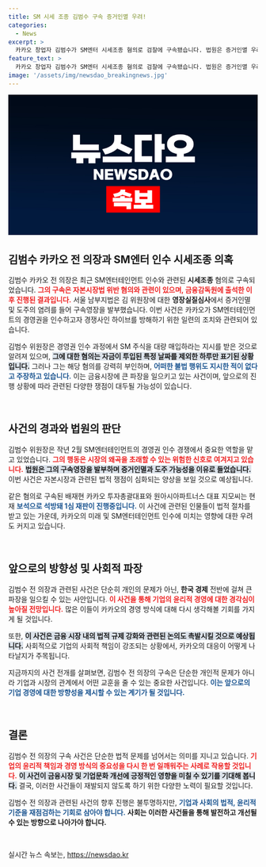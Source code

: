 ```yaml
---
title: SM 시세 조종 김범수 구속 증거인멸 우려!
categories:
  - News
excerpt: >
  카카오 창업자 김범수가 SM엔터 시세조종 혐의로 검찰에 구속됐습니다. 법원은 증거인멸 우려를 이유로 영장을 발부하며, 김범수는 불법 행위를 부인하고 있습니다. 과연 그의 운명은 어떻게 될까요?
feature_text: >
  카카오 창업자 김범수가 SM엔터 시세조종 혐의로 검찰에 구속됐습니다. 법원은 증거인멸 우려를 이유로 영장을 발부하며, 김범수는 불법 행위를 부인하고 있습니다. 과연 그의 운명은 어떻게 될까요?
image: '/assets/img/newsdao_breakingnews.jpg'
---
```


<p><img src="/assets/img/newsdao_breakingnews.jpg" alt="cryptoinkorea 속보" /></p>

<h2 data-ke-size="size26">김범수 카카오 전 의장과 SM엔터 인수 시세조종 의혹</h2>

<p data-ke-size="size16">김범수 카카오 전 의장은 최근 SM엔터테인먼트 인수와 관련된 <b>시세조종</b> 혐의로 구속되었습니다. <b><span style="color: #ee2323;">그의 구속은 자본시장법 위반 혐의와 관련이 있으며, 금융감독원에 출석한 이후 진행된 결과입니다.</span></b> 서울 남부지법은 김 위원장에 대한 <b>영장실질심사</b>에서 증거인멸 및 도주의 염려를 들어 구속영장을 발부했습니다. 이번 사건은 카카오가 SM엔터테인먼트의 경영권을 인수하고자 경쟁사인 하이브를 방해하기 위한 일련의 조치와 관련되어 있습니다.</p>

<p data-ke-size="size16">김범수 위원장은 경영권 인수 과정에서 SM 주식을 대량 매입하라는 지시를 받은 것으로 알려져 있으며, <b><span style="background-color: #21538527;">그에 대한 혐의는 자금이 투입된 특정 날짜를 제외한 하루만 표기된 상황입니다.</span></b> 그러나 그는 해당 혐의를 강력히 부인하며, <b><span style="color: #1a5490;">어떠한 불법 행위도 지시한 적이 없다고 주장하고 있습니다.</span></b> 이는 금융시장에 큰 파장을 일으키고 있는 사건이며, 앞으로의 진행 상황에 따라 관련된 다양한 쟁점이 대두될 가능성이 있습니다.</p>

<p data-ke-size="size16">&nbsp;</p>

<h2 data-ke-size="size26">사건의 경과와 법원의 판단</h2>

<p data-ke-size="size16">김범수 위원장은 작년 2월 SM엔터테인먼트의 경영권 인수 경쟁에서 중요한 역할을 맡고 있었습니다. <b><span style="color: #ee2323;">그의 행동은 시장의 왜곡을 초래할 수 있는 위험한 신호로 여겨지고 있습니다.</span></b> <b><span style="background-color: #21538527;">법원은 그의 구속영장을 발부하며 증거인멸과 도주 가능성을 이유로 들었습니다.</span></b> 이번 사건은 자본시장과 관련된 법적 쟁점이 심화되는 양상을 보일 것으로 예상됩니다.</p>

<p data-ke-size="size16">같은 혐의로 구속된 배재현 카카오 투자총괄대표와 원아시아파트너스 대표 지모씨는 현재 <b><span style="color: #1a5490;">보석으로 석방돼 1심 재판이 진행중입니다.</span></b> 이 사건에 관련된 인물들이 법적 절차를 받고 있는 가운데, 카카오의 미래 및 SM엔터테인먼트 인수에 미치는 영향에 대한 우려도 커지고 있습니다.</p>

<p data-ke-size="size16">&nbsp;</p>

<h2 data-ke-size="size26">앞으로의 방향성 및 사회적 파장</h2>

<p data-ke-size="size16">김범수 전 의장과 관련된 사건은 단순히 개인의 문제가 아닌, <b>한국 경제</b> 전반에 걸쳐 큰 파장을 일으킬 수 있는 사안입니다. <b><span style="color: #ee2323;">이 사건을 통해 기업의 윤리적 경영에 대한 경각심이 높아질 전망입니다.</span></b> 많은 이들이 카카오의 경영 방식에 대해 다시 생각해볼 기회를 가지게 될 것입니다.</p>

<p data-ke-size="size16">또한, <b><span style="background-color: #21538527;">이 사건은 금융 시장 내의 법적 규제 강화와 관련된 논의도 촉발시킬 것으로 예상됩니다.</span></b> 사회적으로 기업의 사회적 책임이 강조되는 상황에서, 카카오의 대응이 어떻게 나타날지가 주목됩니다.</p>

<p data-ke-size="size16">지금까지의 사건 전개를 살펴보면, 김범수 전 의장의 구속은 단순한 개인적 문제가 아니라 기업과 시장의 관계에서 어떤 교훈을 줄 수 있는 중요한 사건입니다. <b><span style="color: #1a5490;">이는 앞으로의 기업 경영에 대한 방향성을 제시할 수 있는 계기가 될 것입니다.</span></b></p>

<p data-ke-size="size16">&nbsp;</p>

<h2 data-ke-size="size26">결론</h2>

<p data-ke-size="size16">김범수 전 의장의 구속 사건은 단순한 법적 문제를 넘어서는 의미를 지니고 있습니다. <b><span style="color: #ee2323;">기업의 윤리적 책임과 경영 방식의 중요성을 다시 한 번 일깨워주는 사례로 작용할 것입니다.</span></b> <b><span style="background-color: #21538527;">이 사건이 금융시장 및 기업문화 개선에 긍정적인 영향을 미칠 수 있기를 기대해 봅니다.</span></b> 결국, 이러한 사건들이 재발되지 않도록 하기 위한 다양한 노력이 필요할 것입니다.</p>

<p data-ke-size="size16">김범수 전 의장과 관련된 사건의 향후 진행은 불투명하지만, <b><span style="color: #1a5490;">기업과 사회의 법적, 윤리적 기준을 재점검하는 기회로 삼아야 합니다.</span></b> <b>사회는 이러한 사건들을 통해 발전하고 개선될 수 있는 방향으로 나아가야 합니다.</b></p>

<p data-ke-size="size16">&nbsp;</p>
실시간 뉴스 속보는, <a href="https://newsdao.kr" rel="dofollow">https://newsdao.kr</a>


